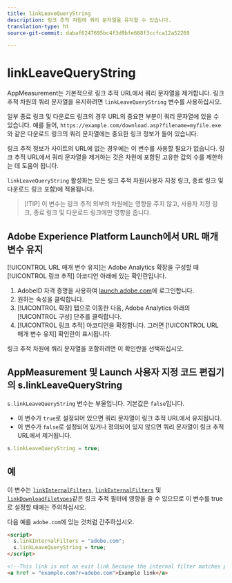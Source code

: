 ```yaml
---
title: linkLeaveQueryString
description: 링크 추적 차원에 쿼리 문자열을 유지할 수 있습니다.
translation-type: ht
source-git-commit: dabaf6247695bc4f3d9bfe668f3ccfca12a52269

---
```



# linkLeaveQueryString

AppMeasurement는 기본적으로 링크 추적 URL에서 쿼리 문자열을 제거합니다. 링크 추적 차원의 쿼리 문자열을 유지하려면 `linkLeaveQueryString` 변수를 사용하십시오.

일부 종료 링크 및 다운로드 링크의 경우 URL의 중요한 부분이 쿼리 문자열에 있을 수 있습니다. 예를 들어, `https://example.com/download.asp?filename=myfile.exe`와 같은 다운로드 링크의 쿼리 문자열에는 중요한 링크 정보가 들어 있습니다.

링크 추적 정보가 사이트의 URL에 없는 경우에는 이 변수를 사용할 필요가 없습니다. 링크 추적 URL에서 쿼리 문자열을 제거하는 것은 차원에 포함된 고유한 값의 수를 제한하는 데 도움이 됩니다.

`linkLeaveQueryString` 활성화는 모든 링크 추적 차원(사용자 지정 링크, 종료 링크 및 다운로드 링크 포함)에 적용됩니다.

>[!TIP] 이 변수는 링크 추적 외부의 차원에는 영향을 주지 않고, 사용자 지정 링크, 종료 링크 및 다운로드 링크에만 영향을 줍니다.

## Adobe Experience Platform Launch에서 URL 매개 변수 유지

[!UICONTROL URL 매개 변수 유지]는 Adobe Analytics 확장을 구성할 때 [!UICONTROL 링크 추적] 아코디언 아래에 있는 확인란입니다.

1. AdobeID 자격 증명을 사용하여 [launch.adobe.com](https://launch.adobe.com)에 로그인합니다.
2. 원하는 속성을 클릭합니다.
3. [!UICONTROL 확장] 탭으로 이동한 다음, Adobe Analytics 아래의 [!UICONTROL 구성] 단추를 클릭합니다.
4. [!UICONTROL 링크 추적] 아코디언을 확장합니다. 그러면 [!UICONTROL URL 매개 변수 유지] 확인란이 표시됩니다.

링크 추적 차원에 쿼리 문자열을 포함하려면 이 확인란을 선택하십시오.

## AppMeasurement 및 Launch 사용자 지정 코드 편집기의 s.linkLeaveQueryString

`s.linkLeaveQueryString` 변수는 부울입니다. 기본값은 `false`입니다.

* 이 변수가 `true`로 설정되어 있으면 쿼리 문자열이 링크 추적 URL에서 유지됩니다.
* 이 변수가 `false`로 설정되어 있거나 정의되어 있지 않으면 쿼리 문자열이 링크 추적 URL에서 제거됩니다.

```js
s.linkLeaveQueryString = true;
```

## 예

이 변수는 [`linkInternalFilters`](linkinternalfilters.md), [`linkExternalFilters`](linkexternalfilters.md) 및 [`linkDownloadFiletypes`](linkdownloadfiletypes.md)같은 링크 추적 필터에 영향을 줄 수 있으므로 이 변수를 true로 설정할 때에는 주의하십시오.

다음 예를 `adobe.com`에 있는 것처럼 간주하십시오.

```html
<script>
  s.linkInternalFilters = "adobe.com";
  s.linkLeaveQueryString = true;
</script>

<!--This link is not an exit link because the internal filter matches part of the query string -->
<a href = "example.com?r=adobe.com">Example link</a>
```
